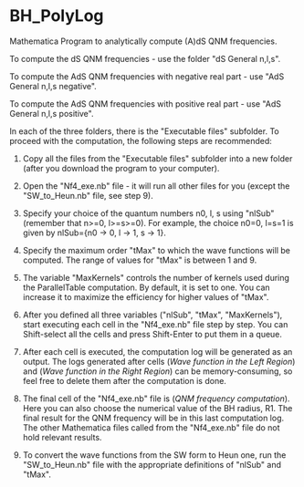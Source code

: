 # BH_PolyLog
Mathematica Program to analytically compute (A)dS QNM frequencies.

To compute the dS QNM frequencies - use the folder "dS General n,l,s".

To compute the AdS QNM frequencies with negative real part - use "AdS General n,l,s negative".

To compute the AdS QNM frequencies with positive real part - use "AdS General n,l,s positive".


In each of the three folders, there is the "Executable files" subfolder. To proceed with the computation, the following steps are recommended:

1. Copy all the files from the "Executable files" subfolder into a new folder (after you download the program to your computer).

2. Open the "Nf4_exe.nb" file - it will run all other files for you (except the "SW_to_Heun.nb" file, see step 9).

3. Specify your choice of the quantum numbers n0, l, s using "nlSub" (remember that n>=0, l>=s>=0). For example, the choice n0=0, l=s=1 is given by nlSub={n0 -> 0, l -> 1, s -> 1}.

4. Specify the maximum order "tMax" to which the wave functions will be computed. The range of values for "tMax" is between 1 and 9.

5. The variable "MaxKernels" controls the number of kernels used during the ParallelTable computation. By default, it is set to one. You can increase it to maximize the efficiency for higher values of "tMax".

6. After you defined all three variables ("nlSub", "tMax", "MaxKernels"), start executing each cell in the "Nf4_exe.nb" file step by step. You can Shift-select all the cells and press Shift-Enter to put them in a queue.

7. After each cell is executed, the computation log will be generated as an output. The logs generated after cells (*Wave function in the Left Region*) and (*Wave function in the Right Region*) can be memory-consuming, so feel free to delete them after the computation is done.

8. The final cell of the "Nf4_exe.nb" file is (*QNM frequency computation*). Here you can also choose the numerical value of the BH radius, R1. The final result for the QNM frequency will be in this last computation log. The other Mathematica files called from the "Nf4_exe.nb" file do not hold relevant results.

9. To convert the wave functions from the SW form to Heun one, run the "SW_to_Heun.nb" file with the appropriate definitions of "nlSub" and "tMax".
